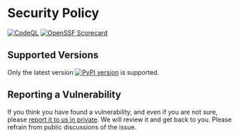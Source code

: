 # Security Policy

[![CodeQL](https://github.com/bckohan/django-enum/actions/workflows/github-code-scanning/codeql/badge.svg?branch=main)](https://github.com/bckohan/django-enum/actions/workflows/github-code-scanning/codeql?query=branch:main)
[![OpenSSF Scorecard](https://api.securityscorecards.dev/projects/github.com/bckohan/django-enum/badge)](https://securityscorecards.dev/viewer/?uri=github.com/bckohan/django-enum)

## Supported Versions

Only the latest version [![PyPI version](https://badge.fury.io/py/django-enum.svg)](https://pypi.python.org/pypi/django-enum) is supported.

## Reporting a Vulnerability

If you think you have found a vulnerability, and even if you are not sure, please [report it to us in private](https://github.com/bckohan/django-enum/security/advisories/new). We will review it and get back to you. Please refrain from public discussions of the issue.
